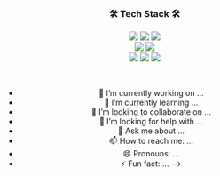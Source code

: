 
<div align = "center">
  
### 🛠️ Tech Stack 🛠️
<img src="https://img.shields.io/badge/Python-3776AB?style=flat&logo=python&logoColor=white"/></a>
<img src="https://img.shields.io/badge/Pytorch-EE4C2C?style=flat&logo=pytorch&logoColor=white"/></a>
<img src="https://img.shields.io/badge/R-276DC3?style=flat&logo=r&logoColor=white"/></a>  
<img src="https://img.shields.io/badge/MySQL-4479A1?style=flat&logo=mysql&logoColor=white"/></a>
<img src="https://img.shields.io/badge/Tableau-E97627?style=flat&logo=tableau&logoColor=white"/></a>  
<img src="https://img.shields.io/badge/Notion-000000?style=flat&logo=notion&logoColor=white"/></a>
<img src="https://img.shields.io/badge/Slack-4A154B?style=flat&logo=slack&logoColor=white"/></a>
<img src="https://img.shields.io/badge/Discord-5865F2?style=flat&logo=discord&logoColor=white"/></a>

<br>

- 🔭 I’m currently working on ...
- 🌱 I’m currently learning ...
- 👯 I’m looking to collaborate on ...
- 🤔 I’m looking for help with ...
- 💬 Ask me about ...
- 📫 How to reach me: ...
- 😄 Pronouns: ...
- ⚡ Fun fact: ...
-->
